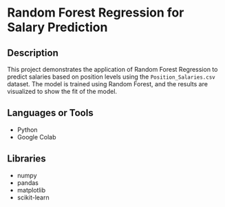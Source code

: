 # Random Forest Regression for Salary Prediction

## Description
This project demonstrates the application of Random Forest Regression to predict salaries based on position levels using the `Position_Salaries.csv` dataset. The model is trained using Random Forest, and the results are visualized to show the fit of the model.

## Languages or Tools
- Python
- Google Colab

## Libraries
- numpy
- pandas
- matplotlib
- scikit-learn
